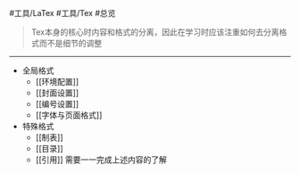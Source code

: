 #工具/LaTex #工具/Tex #总览 


>Tex本身的核心时内容和格式的分离，因此在学习时应该注重如何去分离格式而不是细节的调整
---
- 全局格式 
	- [[环境配置]]
	- [[封面设置]]
	- [[编号设置]]
	- [[字体与页面格式]]
- 特殊格式
	- [[制表]]
	- [[目录]]
	- [[引用]]
需要一一完成上述内容的了解 
